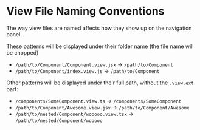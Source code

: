 # View File Naming Conventions

The way view files are named affects how they show up on the navigation panel.

These patterns will be displayed under their folder name (the file name will be chopped)

- `/path/to/Component/Component.view.jsx` -> `/path/to/Component`
- `/path/to/Component/index.view.js` -> `/path/to/Component`

Other patterns will be displayed under their full path, without the `.view.ext` part:

- `/components/SomeComponent.view.ts` -> `/components/SomeComponent`
- `/path/to/Component/Awesome.view.jsx` -> `/path/to/Component/Awesome`
- `/path/to/nested/Component/wooooo.view.tsx` -> `/path/to/nested/Component/wooooo`
